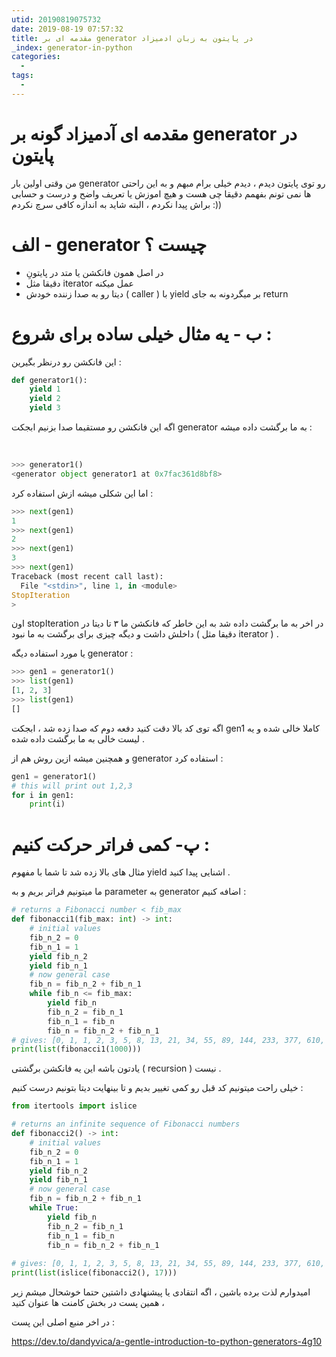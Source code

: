```yaml
---
utid: 20190819075732
date: 2019-08-19 07:57:32
title: مقدمه ای بر generator در پایتون به زبان ادمیزاد
_index: generator-in-python
categories:
  -
tags:
  -
---
```


# مقدمه ای آدمیزاد گونه بر generator در پایتون

من وقتی اولین بار generator رو توی پایتون دیدم ، دیدم خیلی برام مبهم و به این راحتی ها نمی تونم بفهمم دقیقا چی هست و هیچ اموزش یا تعریف واضح و درست و حسابی براش پیدا نکردم ، البته شاید به اندازه کافی سرچ نکردم :))



# الف - generator چیست ؟

- در اصل همون فانکشن یا متد در پایتونِ
- دقیقا مثل iterator عمل میکنه
- دیتا رو به صدا زننده خودش ( caller ) با yield بر میگردونه به جای return



# ب - یه مثال خیلی ساده برای شروع  :

این فانکشن رو در‌نظر بگیرین :



```python
def generator1():
    yield 1
    yield 2
    yield 3
```



اگه این فانکشن رو مستقیما صدا بزنیم ابجکت generator به ما برگشت داده میشه  :

​        

```python
>>> generator1()
<generator object generator1 at 0x7fac361d8bf8>
```



اما این شکلی میشه ازش استفاده کرد :



```python
>>> next(gen1)
1
>>> next(gen1)
2
>>> next(gen1)
3
>>> next(gen1)
Traceback (most recent call last):
  File "<stdin>", line 1, in <module>
StopIteration
>
```



اون stopIteration در اخر به ما برگشت داده  شد به این خاطر که فانکشن ما ۳ تا دیتا در داخلش داشت و دیگه چیزی برای برگشت به ما نبود ( دقیقا مثل iterator ) .



یا مورد استفاده دیگه generator :



```python
>>> gen1 = generator1()
>>> list(gen1)
[1, 2, 3]
>>> list(gen1)
[]
```



اگه توی کد بالا دقت کنید دفعه دوم که صدا زده شد ، ابجکت gen1 کاملا خالی شده و یه لیست خالی به ما برگشت داده شده .



و همچنین میشه ازین روش هم از generator استفاده کرد :



```python
gen1 = generator1()
# this will print out 1,2,3
for i in gen1:
    print(i)
```

# پ- کمی فراتر حرکت کنیم :

مثال های بالا زده شد تا شما با مفهوم yield اشنایی پیدا کنید .

ما میتونیم فراتر بریم و به parameter به generator اضافه کنیم :



```python
# returns a Fibonacci number < fib_max
def fibonacci1(fib_max: int) -> int:
    # initial values
    fib_n_2 = 0
    fib_n_1 = 1
    yield fib_n_2
    yield fib_n_1
    # now general case
    fib_n = fib_n_2 + fib_n_1
    while fib_n <= fib_max:
        yield fib_n
        fib_n_2 = fib_n_1
        fib_n_1 = fib_n
        fib_n = fib_n_2 + fib_n_1
# gives: [0, 1, 1, 2, 3, 5, 8, 13, 21, 34, 55, 89, 144, 233, 377, 610, 987]
print(list(fibonacci1(1000)))
```



یادتون باشه این یه فانکشن برگشتی ( recursion ) نیست .



خیلی راحت میتونیم کد قبل رو کمی تغییر بدیم و تا بینهایت دیتا بتونیم درست کنیم :



```python
from itertools import islice

# returns an infinite sequence of Fibonacci numbers
def fibonacci2() -> int:
    # initial values
    fib_n_2 = 0
    fib_n_1 = 1
    yield fib_n_2
    yield fib_n_1
    # now general case
    fib_n = fib_n_2 + fib_n_1
    while True:
        yield fib_n
        fib_n_2 = fib_n_1
        fib_n_1 = fib_n
        fib_n = fib_n_2 + fib_n_1
        
# gives: [0, 1, 1, 2, 3, 5, 8, 13, 21, 34, 55, 89, 144, 233, 377, 610, 987]
print(list(islice(fibonacci2(), 17)))
```



امیدوارم لذت برده باشین ، اگه انتقادی یا پیشنهادی داشتین حتما خوشحال میشم زیر همین پست در بخش کامنت ها عنوان کنید ،



در اخر منبع اصلی این پست :



https://dev.to/dandyvica/a-gentle-introduction-to-python-generators-4g10